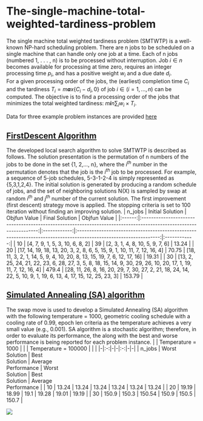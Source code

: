 # The-single-machine-total-weighted-tardiness-problem
The single machine total weighted tardiness problem (SMTWTP) is a
well-known NP-hard scheduling problem. There are n jobs to be scheduled
on a single machine that can handle only one job at a time. Each of n
jobs (numbered 1, . . . , n) is to be processed without interruption.
Job *i* ∈ *n* becomes available for processing at time zero, requires an
integer processing time *p*<sub>*i*</sub>, and has a positive weight
*w*<sub>*i*</sub> and a due date *d*<sub>*i*</sub>.  
For a given processing order of the jobs, the (earliest) completion time
*C*<sub>*i*</sub> and the tardiness
*T*<sub>*i*</sub> = *m**a**x*{*C*<sub>*i*</sub> − *d*<sub>*i*</sub>, 0}
of job *i* ∈ (*i* = 1, ..., *n*) can be computed. The objective is to
find a processing order of the jobs that minimizes the total weighted
tardiness:
*m**i**n*∑<sub>*i*</sub>*w*<sub>*i*</sub> × *T*<sub>*i*</sub>.

Data for three example problem instances are provided [here](https://github.com/taylankabbani/The-single-machine-total-weighted-tardiness-problem/tree/master/Data_instances)

## [FirstDescent Algorithm](https://github.com/taylankabbani/The-single-machine-total-weighted-tardiness-problem/blob/master/FirstDescent_algorithm.py)

The developed local search algorithm to solve SMTWTP is described as
follows. The solution presentation is the permutation of n numbers of
the jobs to be done in the set {1, 2,..., n}, where the
*i*<sup>*th*</sup> number in the permutation denotes that the job is
the *i*<sup>*th*</sup> job to be processed. For example, a sequence of
5-job schedules, 5-3-1-2-4 is simply represented as {5,3,1,2,4}. The
initial solution is generated by producing a random schedule of jobs,
and the set of neighboring solutions N(X) is sampled by swap at random
*i*<sup>*th*</sup> and *j*<sup>*th*</sup> number of the current
solution. The first improvement (first descent) strategy move is
applied. The stopping criteria is set to 100 iteration without finding
an improving solution.
| n_jobs |                                                  Initial Solution                                                 | Objfun Value |                                                  Final Solution                                                  | Objfun Value |
|:------:|:-----------------------------------------------------------------------------------------------------------------:|:------------:|:----------------------------------------------------------------------------------------------------------------:|:------------:|
| 10     | [4, 7, 9, 1, 5, 3, 10, 6, 8, 2]                                                                                   | 39           | [2, 3, 1, 4, 8, 10, 5, 9, 7, 6]                                                                                  | 13.24       |
| 20     | [17, 14, 19, 18, 13, 20, 3, 2, 8, 6,  5, 15, 9, 1, 10, 11, 7, 12, 16, 4]                                          | 70.75        | [18, 11, 3, 2, 1, 14, 5, 9, 4, 10, 20, 8, 13, 15, 19, 7, 6, 12, 17, 16]                                         | 19.31      |
| 30     | [13, 2, 25, 24, 21, 22, 23, 6, 28, 27,  3, 5, 8, 18, 15, 14, 9, 30, 29, 26, 10,  20, 17, 1, 19, 11, 7, 12, 16, 4] | 479.4        | [28, 11, 26, 8, 16, 20, 29, 7, 30, 27, 2, 21, 18, 24, 14, 22, 5, 10, 9, 1, 19, 6, 13, 4, 17, 15, 12, 25, 23, 3] | 153.79        |


## [Simulated Annealing (SA) algorithm](https://github.com/taylankabbani/The-single-machine-total-weighted-tardiness-problem/blob/master/SA_Algorithm.py)
The swap move is used to develop a Simulated Annealing (SA) algorithm with the following
temperature = 1000, geometric cooling schedule with a cooling rate of 0.99, epoch len
criteria as the temperature achieves a very small value (e.g., 0.001).
SA algorithm is a stochastic algorithm; therefore, in order to evaluate its performance, the
along with the best and worse performance is being reported for each problem instance.
|  | Temperature = 1000 |  |  | Temperature = 100000 |  |  |
|-|:-:|-|-|:-:|-|-|
| n_jobs | Worst <br>Solution | Best <br>Solution | Average <br>Performance | Worst <br>Solution | Best <br>Solution | Average <br>Performance |
| 10 | 13.24 | 13.24 | 13.24 | 13.24 | 13.24 | 13.24 |
| 20 | 19.19 | 18.99 | 19.1 | 19.28 | 19.01 | 19.19 |
| 30 | 150.9 | 150.3 | 150.54 | 150.9 | 150.5 | 150.7 |

![](https://github.com/taylankabbani/The-single-machine-total-weighted-tardiness-problem/blob/master/Simulated_Annealing%20algorithm/Out.xlsx/img_1000.png)
